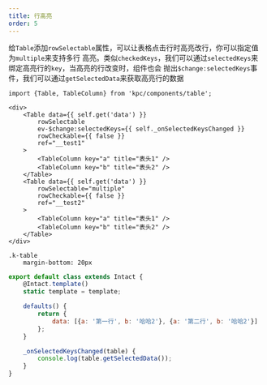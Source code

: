 ```yaml
---
title: 行高亮
order: 5
---
```


给`Table`添加`rowSelectable`属性，可以让表格点击行时高亮改行，你可以指定值为`multiple`来支持多行
高亮。类似`checkedKeys`，我们可以通过`selectedKeys`来绑定高亮行的`key`，当高亮的行改变时，组件也会
抛出`$change:selectedKeys`事件，我们可以通过`getSelectedData`来获取高亮行的数据

```vdt
import {Table, TableColumn} from 'kpc/components/table';

<div>
    <Table data={{ self.get('data') }} 
        rowSelectable
        ev-$change:selectedKeys={{ self._onSelectedKeysChanged }}
        rowCheckable={{ false }}
        ref="__test1"
    >
        <TableColumn key="a" title="表头1" />
        <TableColumn key="b" title="表头2" />
    </Table>
    <Table data={{ self.get('data') }}
        rowSelectable="multiple"
        rowCheckable={{ false }}
        ref="__test2"
    >
        <TableColumn key="a" title="表头1" />
        <TableColumn key="b" title="表头2" />
    </Table>
</div>
```

```styl
.k-table
    margin-bottom: 20px
```

```js
export default class extends Intact {
    @Intact.template()
    static template = template;

    defaults() {
        return {
            data: [{a: '第一行', b: '哈哈2'}, {a: '第二行', b: '哈哈2'}]
        };
    }

    _onSelectedKeysChanged(table) {
        console.log(table.getSelectedData());
    }
}
```
